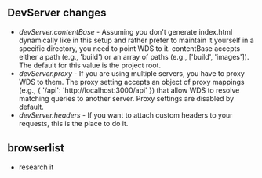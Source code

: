 ## DevServer changes
- _devServer.contentBase_ - Assuming you don't generate index.html dynamically like in this setup and rather prefer to maintain it yourself in a specific directory, you need to point WDS to it. contentBase accepts either a path (e.g., 'build') or an array of paths (e.g., ['build', 'images']). The default for this value is the project root.
- _devServer.proxy_ - If you are using multiple servers, you have to proxy WDS to them. The proxy setting accepts an object of proxy mappings (e.g., { '/api': 'http://localhost:3000/api' }) that allow WDS to resolve matching queries to another server. Proxy settings are disabled by default.
- _devServer.headers_ - If you want to attach custom headers to your requests, this is the place to do it.

## browserlist
- research it

